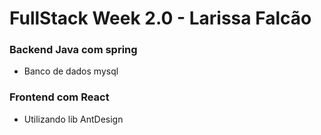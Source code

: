 # FullStack Week 2.0 - Larissa Falcão

### Backend Java com spring
- Banco de dados mysql

### Frontend com React
- Utilizando lib AntDesign